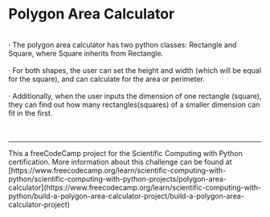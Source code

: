 # Polygon Area Calculator
<br>
· The polygon area calculator has two python classes: Rectangle and Square, where Square inherits from Rectangle.<br>
<br>
· For both shapes, the user can set the height and width (which will be equal for the square), and can calculate for the area or perimeter.<br>
<br>
· Additionally, when the user inputs the dimension of one rectangle (square), they can find out how many rectangles(squares) of a smaller dimension can fit in the first. <br>
<br>
<br>
<hr>
This a freeCodeCamp project for the Scientific Computing with Python certification. More information about this challenge can be found at [https://www.freecodecamp.org/learn/scientific-computing-with-python/scientific-computing-with-python-projects/polygon-area-calculator](https://www.freecodecamp.org/learn/scientific-computing-with-python/build-a-polygon-area-calculator-project/build-a-polygon-area-calculator-project)
